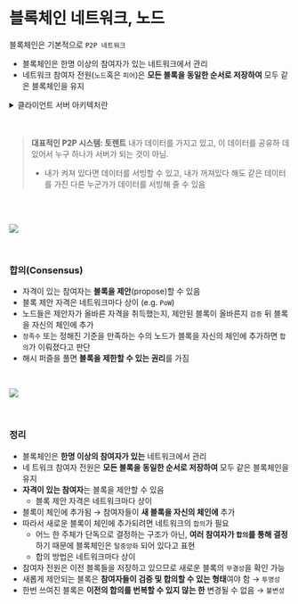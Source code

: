 # 블록체인 네트워크, 노드

블록체인은 기본적으로 `P2P 네트워크`

- 블록체인은 한명 이상의 참여자가 있는 네트워크에서 관리
- 네트워크 참여자 전원(`노드`혹은 `피어`)은 **모든 블록을 동일한 순서로 저장하여** 모두 같은 블록체인을 유지

<details>
<summary>클라이언트 서버 아키텍처란</summary>
<div markdown="1">

일반적으로 우리가 사용하는 서비스는 **클라이언트 서버 아키텍처**로 이루어짐

1. 단말에서 어느 서비스에 접속한다.
   → `클라이언트`를 사용함을 의미
2. `클라이언트`는 `서버`라는 **큰 연산력이 있는 어떤 큰 컴퓨터 혹은 컨텐츠를 가지고 있는 컴퓨터**에 요청
3. 그 요청 경과를 `서버`가 전해줌
   → 이것이 리퀘스트 리스폰스 구조, 즉 `클라이언트 서버 아키텍처`

**_추가 참고: [클라이언트 서버 모델 | 위키백과](https://ko.wikipedia.org/wiki/%ED%81%B4%EB%9D%BC%EC%9D%B4%EC%96%B8%ED%8A%B8_%EC%84%9C%EB%B2%84*%EB%AA%A8%EB%8D%B8)***

</div>
</details>

 <br>

<br>

> **대표적인 P2P 시스템: 토렌트**
> 내가 데이터를 가지고 있고, 이 데이터를 공유하 데 있어서 누구 하나가 서버가 되는 것이 아님.
>
> - 내가 켜져 있다면 데이터를 서빙할 수 있고, 내가 꺼져있다 해도 같은 데이터를 가진 다른 누군가가 데이터를 서빙해 줄 수 있음

<br>
<br>

![ ](https://github.com/lbo728/BlockChainStudy/assets/72309817/b6d6bec4-eb03-47c5-9964-f85ce06afe13)

<br>

### 합의(Consensus)

- 자격이 있는 참여자는 **블록을 제안**(propose)할 수 있음
- 블록 제안 자격은 네트워크마다 상이 (e.g. `PoW`)
- 노드들은 제안자가 올바른 자격을 취득했는지, 제안된 블록이 올바른지 `검증` 뒤 블록을 자신의 체인에 추가
- `정족수` 또는 정해진 기준을 만족하는 수의 노드가 블록을 자신의 체인에 추가하면 `합의`가 이뤄졌다고 판단
- 해시 퍼즐을 풀면 **블록을 제한할 수 있는 권리**를 가짐

<br>

![](https://github.com/lbo728/BlockChainStudy/assets/72309817/d17ad762-7fbf-4e67-9435-c6a2eb571a48)

<br>

### 정리

- 블록체인은 **한명 이상의 참여자가 있는** 네트워크에서 관리
- 네 트워크 참여자 전원은 **모든 블록을 동일한 순서로 저장하여** 모두 같은 블록체인을 유지
- **자격이 있는 참여자**는 블록을 제안할 수 있음
  - 블록 제안 자격은 네트워크마다 상이
- 블록이 체인에 추가됨 → 참여자들이 **새 블록을 자신의 체인에** 추가
- 따라서 새로운 블록이 체인에 추가되려면 네트워크의 `합의`가 필요
  - 어느 한 주체가 단독으로 결정하는 구조가 아닌, **여러 참여자가 `합의`를 통해 결정**하기 때문에 블록체인은 `탈중앙화` 되어 있다고 표현
  - 합의 방법은 네트워크마다 상이
- 참여자 전원은 이전 블록들을 저장하고 있으므로 새로운 블록의 `무결성`을 확인 가능
- 새롭게 제안되는 블록은 **참여자들이 검증 및 합의할 수 있는 형태**여야 함 → `투명성`
- 한번 쓰여진 블록은 **이전의 합의를 번복할 수 있지 않는 한** 변경될 수 없음 → `불변성`
